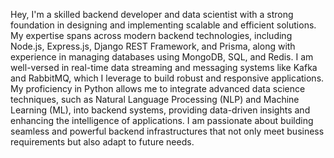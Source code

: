 Hey, I'm a skilled backend developer and data scientist with a strong foundation in designing and implementing scalable and efficient solutions. My expertise spans across modern backend technologies, including Node.js, Express.js, Django REST Framework, and Prisma, along with experience in managing databases using MongoDB, SQL, and Redis.
I am well-versed in real-time data streaming and messaging systems like Kafka and RabbitMQ, which I leverage to build robust and responsive applications. My proficiency in Python allows me to integrate advanced data science techniques, such as Natural Language Processing (NLP) and Machine Learning (ML), into backend systems, providing data-driven insights and enhancing the intelligence of applications.
I am passionate about building seamless and powerful backend infrastructures that not only meet business requirements but also adapt to future needs.


<!--
**fahad-abrar/fahad-abrar** is a ✨ _special_ ✨ repository because its `README.md` (this file) appears on your GitHub profile.

Here are some ideas to get you started:

- 🔭 I’m currently working on ...
- 🌱 I’m currently learning ...
- 👯 I’m looking to collaborate on ...
- 🤔 I’m looking for help with ...
- 💬 Ask me about ...
- 📫 How to reach me: ...
- 😄 Pronouns: ...
- ⚡ Fun fact: ...
-->
